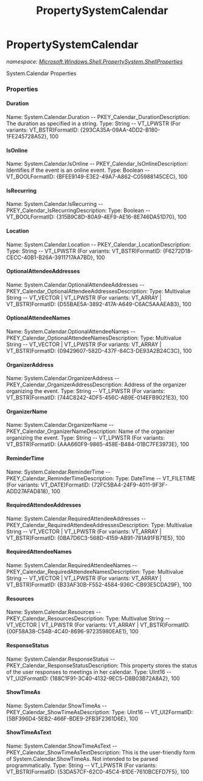 ﻿---
title: PropertySystemCalendar
---

# PropertySystemCalendar
_namespace: [Microsoft.Windows.Shell.PropertySystem.ShellProperties](N-Microsoft.Windows.Shell.PropertySystem.ShellProperties.html)_

System.Calendar Properties



### Properties

#### Duration
Name: System.Calendar.Duration -- PKEY_Calendar_DurationDescription: The duration as specified in a string.
Type: String -- VT_LPWSTR (For variants: VT_BSTR)FormatID: {293CA35A-09AA-4DD2-B180-1FE245728A52}, 100
#### IsOnline
Name: System.Calendar.IsOnline -- PKEY_Calendar_IsOnlineDescription: Identifies if the event is an online event.
Type: Boolean -- VT_BOOLFormatID: {BFEE9149-E3E2-49A7-A862-C05988145CEC}, 100
#### IsRecurring
Name: System.Calendar.IsRecurring -- PKEY_Calendar_IsRecurringDescription: Type: Boolean -- VT_BOOLFormatID: {315B9C8D-80A9-4EF9-AE16-8E746DA51D70}, 100
#### Location
Name: System.Calendar.Location -- PKEY_Calendar_LocationDescription: Type: String -- VT_LPWSTR (For variants: VT_BSTR)FormatID: {F6272D18-CECC-40B1-B26A-3911717AA7BD}, 100
#### OptionalAttendeeAddresses
Name: System.Calendar.OptionalAttendeeAddresses -- PKEY_Calendar_OptionalAttendeeAddressesDescription: Type: Multivalue String -- VT_VECTOR | VT_LPWSTR (For variants: VT_ARRAY | VT_BSTR)FormatID: {D55BAE5A-3892-417A-A649-C6AC5AAAEAB3}, 100
#### OptionalAttendeeNames
Name: System.Calendar.OptionalAttendeeNames -- PKEY_Calendar_OptionalAttendeeNamesDescription: Type: Multivalue String -- VT_VECTOR | VT_LPWSTR (For variants: VT_ARRAY | VT_BSTR)FormatID: {09429607-582D-437F-84C3-DE93A2B24C3C}, 100
#### OrganizerAddress
Name: System.Calendar.OrganizerAddress -- PKEY_Calendar_OrganizerAddressDescription: Address of the organizer organizing the event.
Type: String -- VT_LPWSTR (For variants: VT_BSTR)FormatID: {744C8242-4DF5-456C-AB9E-014EFB9021E3}, 100
#### OrganizerName
Name: System.Calendar.OrganizerName -- PKEY_Calendar_OrganizerNameDescription: Name of the organizer organizing the event.
Type: String -- VT_LPWSTR (For variants: VT_BSTR)FormatID: {AAA660F9-9865-458E-B484-01BC7FE3973E}, 100
#### ReminderTime
Name: System.Calendar.ReminderTime -- PKEY_Calendar_ReminderTimeDescription: Type: DateTime -- VT_FILETIME (For variants: VT_DATE)FormatID: {72FC5BA4-24F9-4011-9F3F-ADD27AFAD818}, 100
#### RequiredAttendeeAddresses
Name: System.Calendar.RequiredAttendeeAddresses -- PKEY_Calendar_RequiredAttendeeAddressesDescription: Type: Multivalue String -- VT_VECTOR | VT_LPWSTR (For variants: VT_ARRAY | VT_BSTR)FormatID: {0BA7D6C3-568D-4159-AB91-781A91FB71E5}, 100
#### RequiredAttendeeNames
Name: System.Calendar.RequiredAttendeeNames -- PKEY_Calendar_RequiredAttendeeNamesDescription: Type: Multivalue String -- VT_VECTOR | VT_LPWSTR (For variants: VT_ARRAY | VT_BSTR)FormatID: {B33AF30B-F552-4584-936C-CB93E5CDA29F}, 100
#### Resources
Name: System.Calendar.Resources -- PKEY_Calendar_ResourcesDescription: Type: Multivalue String -- VT_VECTOR | VT_LPWSTR (For variants: VT_ARRAY | VT_BSTR)FormatID: {00F58A38-C54B-4C40-8696-97235980EAE1}, 100
#### ResponseStatus
Name: System.Calendar.ResponseStatus -- PKEY_Calendar_ResponseStatusDescription: This property stores the status of the user responses to meetings in her calendar.
Type: UInt16 -- VT_UI2FormatID: {188C1F91-3C40-4132-9EC5-D8B03B72A8A2}, 100
#### ShowTimeAs
Name: System.Calendar.ShowTimeAs -- PKEY_Calendar_ShowTimeAsDescription: 
Type: UInt16 -- VT_UI2FormatID: {5BF396D4-5EB2-466F-BDE9-2FB3F2361D6E}, 100
#### ShowTimeAsText
Name: System.Calendar.ShowTimeAsText -- PKEY_Calendar_ShowTimeAsTextDescription: This is the user-friendly form of System.Calendar.ShowTimeAs. Not intended to be parsed 
programmatically.
Type: String -- VT_LPWSTR (For variants: VT_BSTR)FormatID: {53DA57CF-62C0-45C4-81DE-7610BCEFD7F5}, 100

